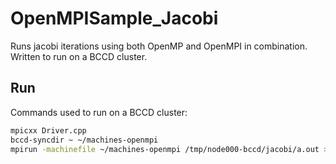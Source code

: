 # OpenMPISample_Jacobi
Runs jacobi iterations using both OpenMP and OpenMPI in combination. Written to run on a BCCD cluster.


## Run
Commands used to run on a BCCD cluster:

```bash
mpicxx Driver.cpp
bccd-syncdir ~ ~/machines-openmpi
mpirun -machinefile ~/machines-openmpi /tmp/node000-bccd/jacobi/a.out > Jacobi.ppm
```
